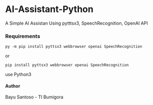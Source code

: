 # AI-Assistant-Python
A Simple AI Assistan Using pytttsx3, SpeechRecognition, OpenAI API

### Requirements
`py -m pip install pyttsx3 webbrowser openai SpeechRecognition`

or

`pip install pyttsx3 webbrowser openai SpeechRecognition`

use Python3

#### Author
Bayu Santoso - TI Bumigora
